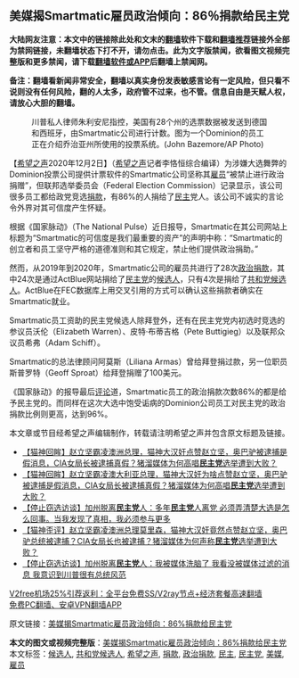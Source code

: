  <h2>美媒揭Smartmatic雇员政治倾向：86％捐款给民主党</h2> <p class="notice"><b>大陆网友注意：本文中的链接除此处和文末的<a href="https://github.com/bannedbook/fanqiang" >翻墙</a>软件下载和<a href="https://github.com/killgcd/justmysocks/blob/master/README.md">翻墙推荐</a>链接外全部为禁网链接，未翻墙状态下打不开，请勿点击。此为文字版禁闻，欲看图文视频完整版和更多禁闻，请下载<a href="https://github.com/bannedbook/fanqiang">翻墙软件或APP</a>后翻墙上禁闻网。</p><p>备注：翻墙看新闻非常安全，翻墙以真实身份发表敏感言论有一定风险，但只看不说则没有任何风险，翻的人太多，政府管不过来，也不管。信息自由是天赋人权，请放心大胆的翻墙。</b></p>  <div class="entry"> <figure><figcaption>川普私人律师朱利安尼指控，美国有28个州的选票数据被发送到德国和西班牙，由Smartmatic公司进行计数。图为一个Dominion的员工正在介绍乔治亚州所使用的投票系统。(John Bazemore/AP Photo)</figcaption></figure> <p>【<span class='wp_keywordlink_affiliate'><a href="https://www.soundofhope.org" title="希望之声" target="_blank">希望之声</a></span>2020年12月2日】（<a href="https://www.bannedbook.org/bnews/tag/%e5%b8%8c%e6%9c%9b%e4%b9%8b%e5%a3%b0/" class="st_tag internal_tag" rel="tag" title="标签 希望之声 下的日志">希望之声</a>记者李恪恒综合编译）为涉嫌大选舞弊的Dominion投票公司提供计票软件的Smartmatic公司坚称其<a href="https://www.bannedbook.org/bnews/tag/%E9%9B%87%E5%91%98/" class="st_tag internal_tag" rel="tag" title="标签 雇员 下的日志">雇员</a>“被禁止进行政治捐赠”，但联邦选举委员会（Federal Election Commission）记录显示，该公司很多员工都给政党竞选<a href="https://www.bannedbook.org/bnews/tag/%E6%8D%90%E6%AC%BE/" class="st_tag internal_tag" rel="tag" title="标签 捐款 下的日志">捐款</a>，有86%的人捐给了<a href="https://www.bannedbook.org/bnews/tag/%e6%b0%91%e4%b8%bb/" class="st_tag internal_tag" rel="tag" title="标签 民主 下的日志">民主</a>党人。该公司不诚实的言论令外界对其可信度产生怀疑。</p> <p>根据《国家脉动》（The National Pulse）近日报导，Smartmatic在其公司网站上标题为“Smartmatic的可信度是我们最重要的资产”的声明中称：“Smartmatic的创立者和员工坚守严格的道德准则和其它规定，禁止他们提供政治捐助。”</p>  <p>然而，从2019年到2020年，Smartmatic公司的雇员共进行了28次<a href="https://www.bannedbook.org/bnews/tag/%E6%94%BF%E6%B2%BB%E6%8D%90%E6%AC%BE/" class="st_tag internal_tag" rel="tag" title="标签 政治捐款 下的日志">政治捐款</a>，其中24次是通过ActBlue网站捐给了<a href="https://www.bannedbook.org/bnews/tag/%e6%b0%91%e4%b8%bb%e5%85%9a/" class="st_tag internal_tag" rel="tag" title="标签 民主党 下的日志">民主党</a>的<a href="https://www.bannedbook.org/bnews/tag/%E5%80%99%E9%80%89%E4%BA%BA/" class="st_tag internal_tag" rel="tag" title="标签 候选人 下的日志">候选人</a>，只有4次是捐给了<a href="https://www.bannedbook.org/bnews/tag/%E5%85%B1%E5%92%8C%E5%85%9A%E5%80%99%E9%80%89%E4%BA%BA/" class="st_tag internal_tag" rel="tag" title="标签 共和党候选人 下的日志">共和党候选人</a>。ActBlue在FEC数据库上用交叉引用的方式可以确认这些捐款者确实在Smartmatic就业。</p> <p>Smartmatic员工资助的民主党候选人除拜登外，还有在民主党党内初选时竞选的参议员沃伦（Elizabeth Warren）、皮特·布蒂吉格（Pete Buttigieg）以及联邦众议员希弗（Adam Schiff）。</p>  <p>Smartmatic的总法律顾问阿莫斯（Liliana Armas）曾给拜登捐过款，另一位职员斯普罗特（Geoff Sproat）给拜登捐赠了100美元。</p> <p>《国家脉动》的报导最后<span class='wp_keywordlink_affiliate'><a href="https://www.bannedbook.org/bnews/comments/" title="新闻评论" target="_blank">评论</a></span>道，Smartmatic员工的政治捐款次数86%的都是给予民主党的。而同样在这次大选中饱受诟病的Dominion公司员工对民主党的政治捐款比例则更高，达到96%。</p>  <p>本文章或节目经希望之声编辑制作，转载请注明希望之声并包含原文标题及链接。</p> <ul class='op-related-articles' title='相关阅读'> <li><a href='https://www.bannedbook.org/bnews/bannedvideo/20201202/1440761.html' target='_blank'>【猫神回眸】赵立坚霸凌澳洲总理，猫神大汉奸点赞赵立坚，奥巴驴被逮捕是假消息，CIA女局长被逮捕真假？猪溜媒体为何高唱<b>民主党</b>选举遭到大败？</a></li> <li><a href='https://www.bannedbook.org/bnews/bannedvideo/20201202/1440758.html' target='_blank'>【猫神回眸】赵立坚霸凌澳大利亚总理，猫神大汉奸为啥点赞赵立坚，奥巴驴被逮捕是假消息，CIA女局长被逮捕真假？猪溜媒体为何高唱<b>民主党</b>选举遭到大败？</a></li> <li><a href='https://www.bannedbook.org/bnews/bannedvideo/20201202/1440606.html' target='_blank'>【停止窃选访谈】加州脱离<b>民主党</b>人：多年<b>民主党</b>人离党 必须弄清楚大选是怎么回事。当我发现了真相，我必须参与更多</a></li> <li><a href='https://www.bannedbook.org/bnews/bannedvideo/20201202/1440487.html' target='_blank'>【猫神歪评】赵立坚霸凌澳洲总理莫里森，猫神大汉奸竟然点赞赵立坚，奥巴驴总统被逮捕？CIA女局长也被逮捕？猪溜媒体为何声称<b>民主党</b>选举遭到大败？</a></li> <li><a href='https://www.bannedbook.org/bnews/bannedvideo/20201202/1440432.html' target='_blank'>【停止窃选访谈】加州脱离<b>民主党</b>人：我被媒体洗脑了 我看没被媒体过滤的消息 我意识到川普很有总统风范</a></li> </ul> <p class="texttj"> <a href="https://github.com/bannedbook/fanqiang/wiki/V2ray%E6%9C%BA%E5%9C%BA" target="_blank">V2free机场25%引荐返利：全平台免费SS/V2ray节点+经济套餐高速翻墙</a><br/> <a href="https://github.com/bannedbook/fanqiang/wiki/%E7%A6%81%E9%97%BB%E7%BD%91%E5%AE%89%E5%8D%93%E7%BF%BB%E5%A2%99%E6%96%B0%E9%97%BBAPP" target="_blank">免费PC翻墙、安卓VPN翻墙APP</a></p><p>原文链接：<a class="src_link"  href="https://www.soundofhope.org/post/449239" target="_blank">美媒揭Smartmatic雇员政治倾向：86%捐款给民主党</a></p><a name='sharetosocial'></a>       <div><b>本文的图文或视频完整版</b>：<a href='https://www.bannedbook.org/bnews/comments/20201202/1440909.html'>美媒揭Smartmatic雇员政治倾向：86%捐款给民主党</a></div>  </div><!--END ENTRY--> <div class="postfooter"> <div>本文标签：<a href="https://www.bannedbook.org/bnews/tag/%E5%80%99%E9%80%89%E4%BA%BA/" rel="tag">候选人</a>, <a href="https://www.bannedbook.org/bnews/tag/%E5%85%B1%E5%92%8C%E5%85%9A%E5%80%99%E9%80%89%E4%BA%BA/" rel="tag">共和党候选人</a>, <a href="https://www.bannedbook.org/bnews/tag/%e5%b8%8c%e6%9c%9b%e4%b9%8b%e5%a3%b0/" rel="tag">希望之声</a>, <a href="https://www.bannedbook.org/bnews/tag/%E6%8D%90%E6%AC%BE/" rel="tag">捐款</a>, <a href="https://www.bannedbook.org/bnews/tag/%E6%94%BF%E6%B2%BB%E6%8D%90%E6%AC%BE/" rel="tag">政治捐款</a>, <a href="https://www.bannedbook.org/bnews/tag/%e6%b0%91%e4%b8%bb/" rel="tag">民主</a>, <a href="https://www.bannedbook.org/bnews/tag/%e6%b0%91%e4%b8%bb%e5%85%9a/" rel="tag">民主党</a>, <a href="https://www.bannedbook.org/bnews/tag/%e7%be%8e%e5%aa%92/" rel="tag">美媒</a>, <a href="https://www.bannedbook.org/bnews/tag/%E9%9B%87%E5%91%98/" rel="tag">雇员</a></div>  </div><!--END POSTFOOTER--> 